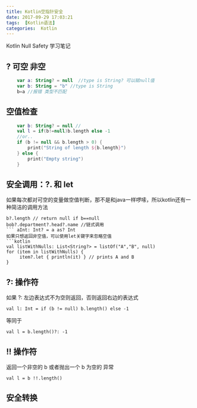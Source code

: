 ```yaml
---
title: Kotlin空指针安全  
date: 2017-09-29 17:03:21    
tags:  [Kotlin语法]
categories:  Kotlin
---
```

Kotlin Null Safety 学习笔记
<!-- more -->

 
## ? 可空 非空 
```kotlin
    var a: String? = null  //type is String? 可以赋null值
    var b: String = "b" //type is String
    b=a //报错 类型不匹配 
```
## 空值检查
```kotlin
    var b: String? = null //
    val l = if(b!=null)b.length else -1
    //or..
    if (b != null && b.length > 0) {
        print("String of length ${b.length}")
    } else {
        print("Empty string")
    }
```
## 安全调用：?. 和 let
如果每次都对可空的变量做空值判断，那不是和java一样啰嗦，所以kotlin还有一种简洁的调用方法
```
b?.length // return null if b==null
bob?.department?.head?.name //链式调用
``` aInt: Int? = a as? Int
如果只想返回非空值，可以使用let关键字来忽略空值
```kotlin
val listWithNulls: List<String?> = listOf("A","B", null)
for (item in listWithNulls) {
     item?.let { println(it) } // prints A and B
}
```

## ?: 操作符 
 如果 ?: 左边表达式不为空则返回，否则返回右边的表达式
```
val l: Int = if (b != null) b.length() else -1
```
等同于
```
val l = b.length()?: -1
```

## !! 操作符
返回一个非空的 b 或者抛出一个 b 为空的 异常
```
val l = b !!.length()
```

## 安全转换

